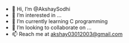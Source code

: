 - 👋 Hi, I’m @AkshaySodhi
- 👀 I’m interested in ...
- 🌱 I’m currently learning C programming
- 💞️ I’m looking to collaborate on ...
- 📫 Reach me at akshay03012003@gmail.com

<!---
AkshaySodhi/AkshaySodhi is a ✨ special ✨ repository because its `README.md` (this file) appears on your GitHub profile.
You can click the Preview link to take a look at your changes.
--->
